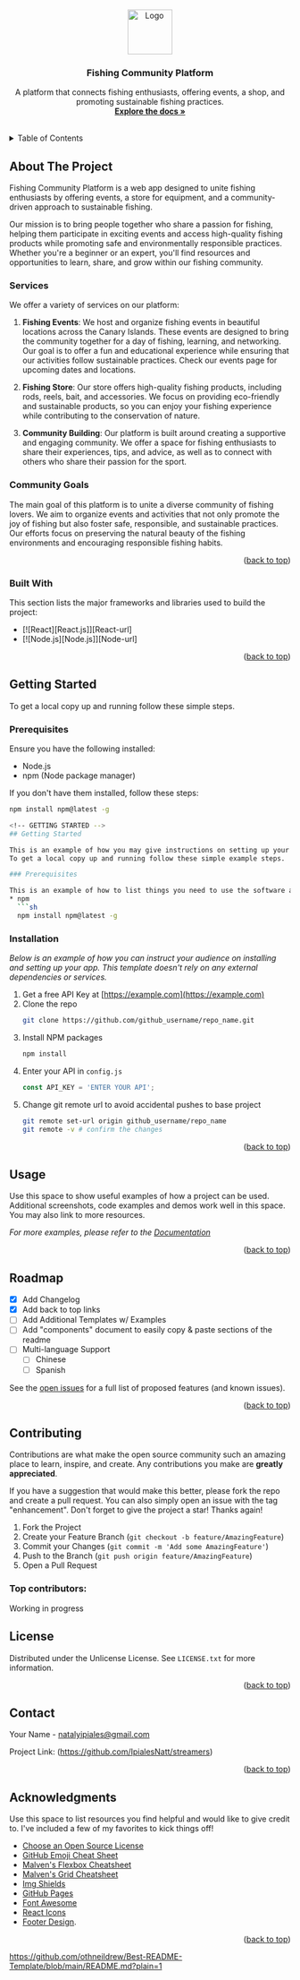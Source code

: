 
<a id="readme-top"></a>

<!-- PROJECT SHIELDS -->

<!-- PROJECT LOGO -->
<br />
<div align="center">
  <a href="https://github.com/your_username/fishing-website">
    <img src="../../assets/logo.png" alt="Logo" width="80" height="80">
  </a>

  <h3 align="center">Fishing Community Platform</h3>

  <p align="center">
    A platform that connects fishing enthusiasts, offering events, a shop, and promoting sustainable fishing practices.
    <br />
    <a href="[(http://localhost:5173/home)]"><strong>Explore the docs »</strong></a>
    <br />
    <br />
</div>

<!-- TABLE OF CONTENTS -->
<details>
  <summary>Table of Contents</summary>
  <ol>
    <li>
      <a href="#about-the-project">About The Project</a>
      <ul>
        <li><a href="#services">Services</a></li>
        <li><a href="#community-goals">Community Goals</a></li>
      </ul>
    </li>
    <li><a href="#getting-started">Getting Started</a></li>
    <li><a href="#usage">Usage</a></li>
    <li><a href="#roadmap">Roadmap</a></li>
    <li><a href="#contributing">Contributing</a></li>
    <li><a href="#license">License</a></li>
    <li><a href="#contact">Contact</a></li>
  </ol>
</details>

<!-- ABOUT THE PROJECT -->
## About The Project

Fishing Community Platform is a web app designed to unite fishing enthusiasts by offering events, a store for equipment, and a community-driven approach to sustainable fishing. 

Our mission is to bring people together who share a passion for fishing, helping them participate in exciting events and access high-quality fishing products while promoting safe and environmentally responsible practices. Whether you're a beginner or an expert, you'll find resources and opportunities to learn, share, and grow within our fishing community.

### Services

We offer a variety of services on our platform:

1. **Fishing Events**: We host and organize fishing events in beautiful locations across the Canary Islands. These events are designed to bring the community together for a day of fishing, learning, and networking. Our goal is to offer a fun and educational experience while ensuring that our activities follow sustainable practices. Check our events page for upcoming dates and locations.

2. **Fishing Store**: Our store offers high-quality fishing products, including rods, reels, bait, and accessories. We focus on providing eco-friendly and sustainable products, so you can enjoy your fishing experience while contributing to the conservation of nature.

3. **Community Building**: Our platform is built around creating a supportive and engaging community. We offer a space for fishing enthusiasts to share their experiences, tips, and advice, as well as to connect with others who share their passion for the sport.

### Community Goals

The main goal of this platform is to unite a diverse community of fishing lovers. We aim to organize events and activities that not only promote the joy of fishing but also foster safe, responsible, and sustainable practices. Our efforts focus on preserving the natural beauty of the fishing environments and encouraging responsible fishing habits.

<p align="right">(<a href="#readme-top">back to top</a>)</p>

### Built With

This section lists the major frameworks and libraries used to build the project:

- [![React][React.js]][React-url]
- [![Node.js][Node.js]][Node-url]

<p align="right">(<a href="#readme-top">back to top</a>)</p>

<!-- GETTING STARTED -->
## Getting Started

To get a local copy up and running follow these simple steps.

### Prerequisites

Ensure you have the following installed:

* Node.js
* npm (Node package manager)

If you don't have them installed, follow these steps:

```sh
npm install npm@latest -g

<!-- GETTING STARTED -->
## Getting Started

This is an example of how you may give instructions on setting up your project locally.
To get a local copy up and running follow these simple example steps.

### Prerequisites

This is an example of how to list things you need to use the software and how to install them.
* npm
  ```sh
  npm install npm@latest -g
  ```

### Installation

_Below is an example of how you can instruct your audience on installing and setting up your app. This template doesn't rely on any external dependencies or services._

1. Get a free API Key at [https://example.com](https://example.com)
2. Clone the repo
   ```sh
   git clone https://github.com/github_username/repo_name.git
   ```
3. Install NPM packages
   ```sh
   npm install
   ```
4. Enter your API in `config.js`
   ```js
   const API_KEY = 'ENTER YOUR API';
   ```
5. Change git remote url to avoid accidental pushes to base project
   ```sh
   git remote set-url origin github_username/repo_name
   git remote -v # confirm the changes
   ```

<p align="right">(<a href="#readme-top">back to top</a>)</p>



<!-- USAGE EXAMPLES -->
## Usage

Use this space to show useful examples of how a project can be used. Additional screenshots, code examples and demos work well in this space. You may also link to more resources.

_For more examples, please refer to the [Documentation](https://example.com)_

<p align="right">(<a href="#readme-top">back to top</a>)</p>



<!-- ROADMAP -->
## Roadmap

- [x] Add Changelog
- [x] Add back to top links
- [ ] Add Additional Templates w/ Examples
- [ ] Add "components" document to easily copy & paste sections of the readme
- [ ] Multi-language Support
    - [ ] Chinese
    - [ ] Spanish

See the [open issues](https://github.com/othneildrew/Best-README-Template/issues) for a full list of proposed features (and known issues).

<p align="right">(<a href="#readme-top">back to top</a>)</p>



<!-- CONTRIBUTING -->
## Contributing

Contributions are what make the open source community such an amazing place to learn, inspire, and create. Any contributions you make are **greatly appreciated**.

If you have a suggestion that would make this better, please fork the repo and create a pull request. You can also simply open an issue with the tag "enhancement".
Don't forget to give the project a star! Thanks again!

1. Fork the Project
2. Create your Feature Branch (`git checkout -b feature/AmazingFeature`)
3. Commit your Changes (`git commit -m 'Add some AmazingFeature'`)
4. Push to the Branch (`git push origin feature/AmazingFeature`)
5. Open a Pull Request

### Top contributors:

Working in progress

<!-- LICENSE -->
## License

Distributed under the Unlicense License. See `LICENSE.txt` for more information.

<p align="right">(<a href="#readme-top">back to top</a>)</p>



<!-- CONTACT -->
## Contact

Your Name - natalyipiales@gmail.com

Project Link: (https://github.com/IpialesNatt/streamers)

<p align="right">(<a href="#readme-top">back to top</a>)</p>



<!-- ACKNOWLEDGMENTS -->
## Acknowledgments

Use this space to list resources you find helpful and would like to give credit to. I've included a few of my favorites to kick things off!

* [Choose an Open Source License](https://choosealicense.com)
* [GitHub Emoji Cheat Sheet](https://www.webpagefx.com/tools/emoji-cheat-sheet)
* [Malven's Flexbox Cheatsheet](https://flexbox.malven.co/)
* [Malven's Grid Cheatsheet](https://grid.malven.co/)
* [Img Shields](https://shields.io)
* [GitHub Pages](https://pages.github.com)
* [Font Awesome](https://fontawesome.com)
* [React Icons](https://react-icons.github.io/react-icons/search)
* [Footer Design](https://www.creativosonline.org/25-ejemplos-fantasticos-de-footers-en-diseno-web.html).

<p align="right">(<a href="#readme-top">back to top</a>)</p>



<!-- MARKDOWN LINKS & IMAGES -->
https://github.com/othneildrew/Best-README-Template/blob/main/README.md?plain=1
